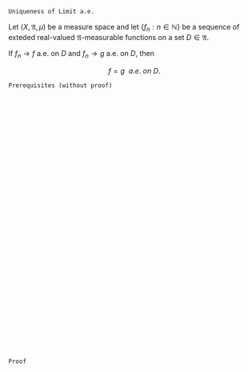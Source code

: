 ```
Uniqueness of Limit a.e.
```

Let $(X, \mathfrak{A}, \mu)$ be a measure space and
let $\{f_n: n \in \mathbb{N}\}$ be a sequence of exteded real-valued $\mathfrak{A}$-measurable functions on a set $D\in \mathfrak{A}$.

If $f_n \rightarrow f$ a.e. on $D$ and $f_n \rightarrow g$ a.e. on $D$, then

$$
f=g \ \ a.e. \ on \ D.
$$

```
Prerequisites (without proof)
```

<br>
<br>
<br>
<br>
<br>
<br>
<br>
<br>
<br>
<br>
<br>
<br>
<br>
<br>
<br>
<br>
<br>
<br>
<br>
<br>
<br>
<br>
<br>
<br>
<br>
<br>
<br>
<br>
<br>
<br>


```
Proof
```
